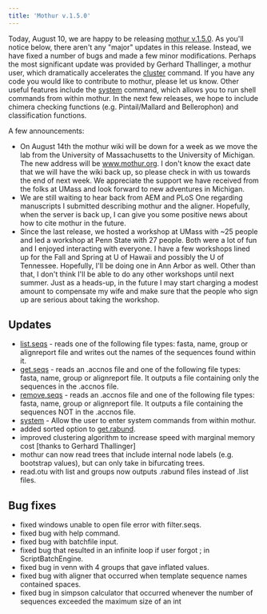 ```yaml
---
title: 'Mothur v.1.5.0'
---
```

Today, August 10, we are happy to be releasing [mothur
v.1.5.0](mothur_v.1.5.0). As you\'ll notice below, there
aren\'t any \"major\" updates in this release. Instead, we have fixed a
number of bugs and made a few minor modifications. Perhaps the most
significant update was provided by Gerhard Thallinger, a mothur user,
which dramatically accelerates the [cluster](cluster)
command. If you have any code you would like to contribute to mothur,
please let us know. Other useful features include the
[system](system) command, which allows you to run shell
commands from within mothur. In the next few releases, we hope to
include chimera checking functions (e.g. Pintail/Mallard and
Bellerophon) and classification functions.

A few announcements:

-   On August 14th the mothur wiki will be down for a week as we move
    the lab from the University of Massachusetts to the University of
    Michigan. The new address will be www.mothur.org. I don\'t know the
    exact date that we will have the wiki back up, so please check in
    with us towards the end of next week. We appreciate the support we
    have received from the folks at UMass and look forward to new
    adventures in Michigan.
-   We are still waiting to hear back from AEM and PLoS One regarding
    manuscripts I submitted describing mothur and the aligner.
    Hopefully, when the server is back up, I can give you some positive
    news about how to cite mothur in the future.
-   Since the last release, we hosted a workshop at UMass with \~25
    people and led a workshop at Penn State with 27 people. Both were a
    lot of fun and I enjoyed interacting with everyone. I have a few
    workshops lined up for the Fall and Spring at U of Hawaii and
    possibly the U of Tennessee. Hopefully, I\'ll be doing one in Ann
    Arbor as well. Other than that, I don\'t think I\'ll be able to do
    any other workshops until next summer. Just as a heads-up, in the
    future I may start charging a modest amount to compensate my wife
    and make sure that the people who sign up are serious about taking
    the workshop.

## Updates

-   [list.seqs](list.seqs) - reads one of the following file
    types: fasta, name, group or alignreport file and writes out the
    names of the sequences found within it.
-   [get.seqs](get.seqs) - reads an .accnos file and one of
    the following file types: fasta, name, group or alignreport file. It
    outputs a file containing only the sequences in the .accnos file.
-   [remove.seqs](remove.seqs) - reads an .accnos file and
    one of the following file types: fasta, name, group or alignreport
    file. It outputs a file containing the sequences NOT in the .accnos
    file.
-   [system](system) - Allow the user to enter system
    commands from within mothur.
-   added sorted option to [get.rabund](get.rabund).
-   improved clustering algorithm to increase speed with marginal memory
    cost \[thanks to Gerhard Thallinger\]
-   mothur can now read trees that include internal node labels (e.g.
    bootstrap values), but can only take in bifurcating trees.
-   read.otu with list and groups now outputs .rabund files instead of
    .list files.

## Bug fixes

-   fixed windows unable to open file error with filter.seqs.
-   fixed bug with help command.
-   fixed bug with batchfile input.
-   fixed bug that resulted in an infinite loop if user forgot ; in
    ScriptBatchEngine.
-   fixed bug in venn with 4 groups that gave inflated values.
-   fixed bug with aligner that occurred when template sequence names
    contained spaces.
-   fixed bug in simpson calculator that occurred whenever the number of
    sequences exceeded the maximum size of an int
